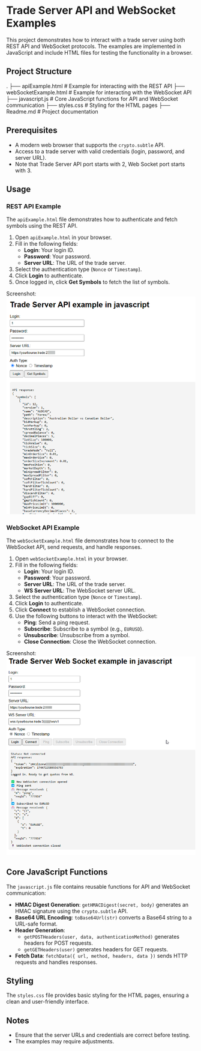 # Trade Server API and WebSocket Examples

This project demonstrates how to interact with a trade server using both REST API and WebSocket protocols. The examples are implemented in JavaScript and include HTML files for testing the functionality in a browser.

## Project Structure
. ├── apiExample.html # Example for interacting with the REST API 
  ├── webSocketExample.html # Example for interacting with the WebSocket API 
  ├── javascript.js # Core JavaScript functions for API and WebSocket communication 
  ├── styles.css # Styling for the HTML pages 
  ├── Readme.md # Project documentation

## Prerequisites

- A modern web browser that supports the `crypto.subtle` API.
- Access to a trade server with valid credentials (login, password, and server URL).
- Note that Trade Server API port starts with 2, Web Socket port starts with 3.

## Usage

### REST API Example

The `apiExample.html` file demonstrates how to authenticate and fetch symbols using the REST API.

1. Open `apiExample.html` in your browser.
2. Fill in the following fields:
   - **Login**: Your login ID.
   - **Password**: Your password.
   - **Server URL**: The URL of the trade server.
3. Select the authentication type (`Nonce` or `Timestamp`).
4. Click **Login** to authenticate.
5. Once logged in, click **Get Symbols** to fetch the list of symbols.

Screenshot:
![API example](../screenshots/apiExample1.png)

### WebSocket API Example

The `webSocketExample.html` file demonstrates how to connect to the WebSocket API, send requests, and handle responses.

1. Open `webSocketExample.html` in your browser.
2. Fill in the following fields:
   - **Login**: Your login ID.
   - **Password**: Your password.
   - **Server URL**: The URL of the trade server.
   - **WS Server URL**: The WebSocket server URL.
3. Select the authentication type (`Nonce` or `Timestamp`).
4. Click **Login** to authenticate.
5. Click **Connect** to establish a WebSocket connection.
6. Use the following buttons to interact with the WebSocket:
   - **Ping**: Send a ping request.
   - **Subscribe**: Subscribe to a symbol (e.g., `EURUSD`).
   - **Unsubscribe**: Unsubscribe from a symbol.
   - **Close Connection**: Close the WebSocket connection.

Screenshot:
![Web Socket example](../screenshots/wsExample1.png)

## Core JavaScript Functions

The `javascript.js` file contains reusable functions for API and WebSocket communication:

- **HMAC Digest Generation**: `getHMACDigest(secret, body)` generates an HMAC signature using the `crypto.subtle` API.
- **Base64 URL Encoding**: `toBase64Url(str)` converts a Base64 string to a URL-safe format.
- **Header Generation**:
  - `getPOSTHeaders(user, data, authenticationMethod)` generates headers for POST requests.
  - `getGETHeaders(user)` generates headers for GET requests.
- **Fetch Data**: `fetchData({ url, method, headers, data })` sends HTTP requests and handles responses.

## Styling

The `styles.css` file provides basic styling for the HTML pages, ensuring a clean and user-friendly interface.

## Notes

- Ensure that the server URLs and credentials are correct before testing.
- The examples may require adjustments.
